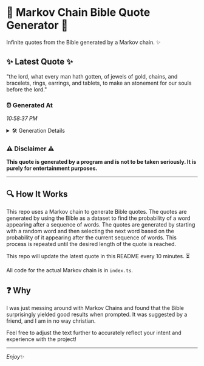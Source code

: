 # 📖 Markov Chain Bible Quote Generator 📖

Infinite quotes from the Bible generated by a Markov chain. ✨

## ✨ Latest Quote ✨
"the lord, what every man hath gotten, of jewels of gold, chains, and bracelets, rings, earrings, and tablets, to make an atonement for our souls before the lord."

### ⏰ Generated At
*10:58:37 PM*

<details>
    <summary>🛠️ Generation Details</summary>
    <p>
        <strong>🌱 Seed:</strong> the<br>
        <strong>🔄 Iterations:</strong> 27<br>
        <strong>📜 Context History:</strong><br>[ the ]: lord,<br>[ the, lord, ]: what<br>[ the, lord,, what ]: every<br>[ the, lord,, what, every ]: man<br>[ the, lord,, what, every, man ]: hath<br>[ the, lord,, what, every, man, hath ]: gotten,<br>[ lord,, what, every, man, hath, gotten, ]: of<br>[ what, every, man, hath, gotten,, of ]: jewels<br>[ every, man, hath, gotten,, of, jewels ]: of<br>[ man, hath, gotten,, of, jewels, of ]: gold,<br>[ hath, gotten,, of, jewels, of, gold, ]: chains,<br>[ gotten,, of, jewels, of, gold,, chains, ]: and<br>[ of, jewels, of, gold,, chains,, and ]: bracelets,<br>[ jewels, of, gold,, chains,, and, bracelets, ]: rings,<br>[ of, gold,, chains,, and, bracelets,, rings, ]: earrings,<br>[ gold,, chains,, and, bracelets,, rings,, earrings, ]: and<br>[ chains,, and, bracelets,, rings,, earrings,, and ]: tablets,<br>[ and, bracelets,, rings,, earrings,, and, tablets, ]: to<br>[ bracelets,, rings,, earrings,, and, tablets,, to ]: make<br>[ rings,, earrings,, and, tablets,, to, make ]: an<br>[ earrings,, and, tablets,, to, make, an ]: atonement<br>[ and, tablets,, to, make, an, atonement ]: for<br>[ tablets,, to, make, an, atonement, for ]: our<br>[ to, make, an, atonement, for, our ]: souls<br>[ make, an, atonement, for, our, souls ]: before<br>[ an, atonement, for, our, souls, before ]: the<br>[ atonement, for, our, souls, before, the ]: lord.<br>
    </p>
</details>

### ⚠️ Disclaimer ⚠️
**This quote is generated by a program and is not to be taken seriously. It is purely for entertainment purposes.**

---

## 🔍 How It Works

This repo uses a Markov chain to generate Bible quotes. The quotes are generated by using the Bible as a dataset to find the probability of a word appearing after a sequence of words. The quotes are generated by starting with a random word and then selecting the next word based on the probability of it appearing after the current sequence of words. This process is repeated until the desired length of the quote is reached.

This repo will update the latest quote in this README every 10 minutes. ⏳

All code for the actual Markov chain is in `index.ts`.

## ❓ Why

I was just messing around with Markov Chains and found that the Bible surprisingly yielded good results when prompted. 
It was suggested by a friend, and I am in no way christian.

Feel free to adjust the text further to accurately reflect your intent and experience with the project!

---

*Enjoy*✨
